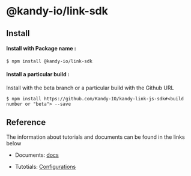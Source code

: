 # @kandy-io/link-sdk

## Install

#### Install with Package name :

`$ npm install @kandy-io/link-sdk`

#### Install a particular build :

Install with the beta branch or a particular build with the Github URL

`$ npm install https://github.com/Kandy-IO/kandy-link-js-sdk#<build number or "beta"> --save`

## Reference

The information about tutorials and documents can be found in the links below

* Documents: [docs](https://kandy-io.github.io/kandy-link-js-sdk/docs)

* Tutotials: [Configurations](https://kandy-io.github.io/kandy-link-js-sdk/tutorials/#/Configurations)



